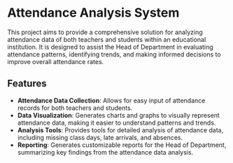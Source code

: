 # Attendance Analysis System

This project aims to provide a comprehensive solution for analyzing attendance data of both teachers and students within an educational institution. It is designed to assist the Head of Department in evaluating attendance patterns, identifying trends, and making informed decisions to improve overall attendance rates.

## Features

- **Attendance Data Collection**: Allows for easy input of attendance records for both teachers and students.
- **Data Visualization**: Generates charts and graphs to visually represent attendance data, making it easier to understand patterns and trends.
- **Analysis Tools**: Provides tools for detailed analysis of attendance data, including missing class days, late arrivals, and absences.
- **Reporting**: Generates customizable reports for the Head of Department, summarizing key findings from the attendance data analysis.
